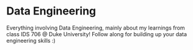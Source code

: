 # Data Engineering

Everything involving Data Engineering, mainly about my learnings from class IDS 706 @ Duke University! Follow along for building up your data engineering skills :)
